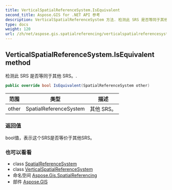 ```yaml
---
title: VerticalSpatialReferenceSystem.IsEquivalent
second_title: Aspose.GIS for .NET API 参考
description: VerticalSpatialReferenceSystem 方法. 检测此 SRS 是否等同于其他 SRS.
type: docs
weight: 120
url: /zh/net/aspose.gis.spatialreferencing/verticalspatialreferencesystem/isequivalent/
---
```

## VerticalSpatialReferenceSystem.IsEquivalent method

检测此 SRS 是否等同于其他 SRS。.

```csharp
public override bool IsEquivalent(SpatialReferenceSystem other)
```

| 范围 | 类型 | 描述 |
| --- | --- | --- |
| other | SpatialReferenceSystem | 其他 SRS。 |

### 返回值

bool值，表示这个SRS是否等价于其他SRS。

### 也可以看看

* class [SpatialReferenceSystem](../../spatialreferencesystem/)
* class [VerticalSpatialReferenceSystem](../)
* 命名空间 [Aspose.Gis.SpatialReferencing](../../verticalspatialreferencesystem/)
* 部件 [Aspose.GIS](../../../)


